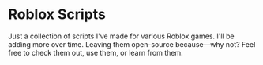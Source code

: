 # Roblox Scripts
Just a collection of scripts I've made for various Roblox games. I'll be adding more over time.
Leaving them open-source because—why not? Feel free to check them out, use them, or learn from them.
